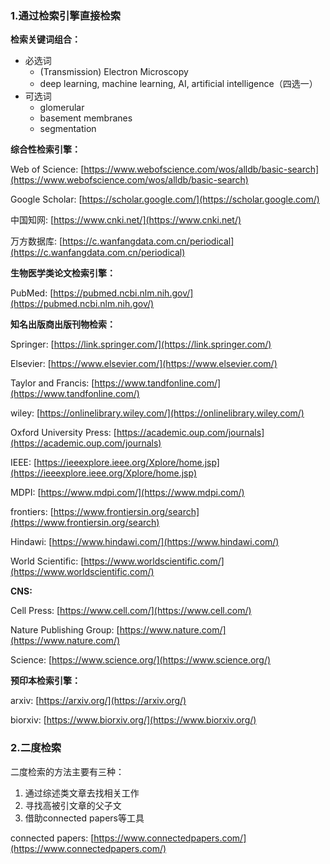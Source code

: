 ### 1.通过检索引擎直接检索

**检索关键词组合：**

- 必选词
    - (Transmission) Electron Microscopy
    - deep learning, machine learning, AI, artificial intelligence（四选一）
- 可选词
    - glomerular
    - basement membranes
    - segmentation

**综合性检索引擎：**

Web of Science: [https://www.webofscience.com/wos/alldb/basic-search](https://www.webofscience.com/wos/alldb/basic-search)

Google Scholar: [https://scholar.google.com/](https://scholar.google.com/)

中国知网: [https://www.cnki.net/](https://www.cnki.net/)

万方数据库: [https://c.wanfangdata.com.cn/periodical](https://c.wanfangdata.com.cn/periodical)

**生物医学类论文检索引擎：**

PubMed: [https://pubmed.ncbi.nlm.nih.gov/](https://pubmed.ncbi.nlm.nih.gov/)

**知名出版商出版刊物检索：**

Springer: [https://link.springer.com/](https://link.springer.com/)

Elsevier: [https://www.elsevier.com/](https://www.elsevier.com/)

Taylor and Francis: [https://www.tandfonline.com/](https://www.tandfonline.com/)

wiley: [https://onlinelibrary.wiley.com/](https://onlinelibrary.wiley.com/)

Oxford University Press: [https://academic.oup.com/journals](https://academic.oup.com/journals)

IEEE: [https://ieeexplore.ieee.org/Xplore/home.jsp](https://ieeexplore.ieee.org/Xplore/home.jsp)

MDPI: [https://www.mdpi.com/](https://www.mdpi.com/)

frontiers: [https://www.frontiersin.org/search](https://www.frontiersin.org/search)

Hindawi: [https://www.hindawi.com/](https://www.hindawi.com/)

World Scientific: [https://www.worldscientific.com/](https://www.worldscientific.com/)

**CNS:**

Cell Press: [https://www.cell.com/](https://www.cell.com/)

Nature Publishing Group: [https://www.nature.com/](https://www.nature.com/)

Science: [https://www.science.org/](https://www.science.org/)

**预印本检索引擎：**

arxiv: [https://arxiv.org/](https://arxiv.org/)

biorxiv: [https://www.biorxiv.org/](https://www.biorxiv.org/)

### 2.二度检索

二度检索的方法主要有三种：

1. 通过综述类文章去找相关工作
2. 寻找高被引文章的父子文
3. 借助connected papers等工具

connected papers: [https://www.connectedpapers.com/](https://www.connectedpapers.com/)
